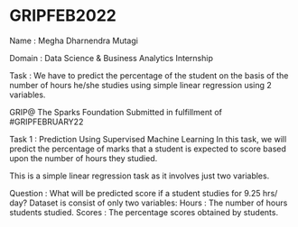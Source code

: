 # GRIPFEB2022
Name : Megha Dharnendra Mutagi

Domain : Data Science & Business Analytics Internship

Task : We have to predict the percentage of the student on the basis of the number of hours he/she studies using simple linear regression using 2 variables.

GRIP@ The Sparks Foundation Submitted in fulfillment of #GRIPFEBRUARY22

Task 1 : Prediction Using Supervised Machine Learning In this task, we will predict the percentage of marks that a student is expected to score based upon the number of hours they studied.

This is a simple linear regression task as it involves just two variables.

Question : What will be predicted score if a student studies for 9.25 hrs/ day? Dataset is consist of only two variables: Hours : The number of hours students studied. Scores : The percentage scores obtained by students.

